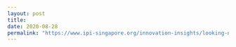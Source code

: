 ```yaml
---
layout: post
title: 
date: 2020-08-28
permalink: "https://www.ipi-singapore.org/innovation-insights/looking-new-tools-trade"
--- 
```


